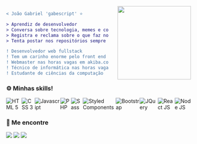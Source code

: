<img align="right" height="200" style="margin-left: 25px" src="https://i.imgur.com/Tznn1IZ.gif"/>

```diff
< João Gabriel 'gabescript' ⭐

> Aprendiz de desenvolvedor
> Conversa sobre tecnologia, memes e coisas aleatórias
> Registra e reclama sobre o que faz no Twitter/X '@gabescript'
> Tenta postar nos repositórios sempre que poder

! Desenvolvedor web fullstack
! Tem um carinho enorme pelo front end
! Webmaster nas horas vagas em akiba.com.br
! Técnico de informática nas horas vagas em algum lugar
! Estudante de ciências da computação

```
### ⚙️ Minhas skills!
<div style="display: flex; grid-gap: 1px">
  <img title="HTML 5" align="center" src="https://img.shields.io/badge/HTML5-E34F26?style=for-the-badge&logo=html5&logoColor=white">
  <img title="CSS 3" align="center" src="https://img.shields.io/badge/CSS3-1572B6?style=for-the-badge&logo=css3&logoColor=white">
  <img title="Javascript" align="center" src="https://img.shields.io/badge/JavaScript-323330?style=for-the-badge&logo=javascript&logoColor=F7DF1E">
  <img title="PHP" align="center" src="https://img.shields.io/badge/PHP-777BB4?style=for-the-badge&logo=php&logoColor=white">
  <img title="Sass" align="center" src="https://img.shields.io/badge/Sass-CC6699?style=for-the-badge&logo=sass&logoColor=white">
  <img title="Styled Components" align="center" src="https://img.shields.io/badge/styled--components-DB7093?style=for-the-badge&logo=styled-components&logoColor=white">
  <img title="Bootstrap" align="center" src="https://img.shields.io/badge/Bootstrap-563D7C?style=for-the-badge&logo=bootstrap&logoColor=white">
  <img title="JQuery" align="center" src="https://img.shields.io/badge/jQuery-0769AD?style=for-the-badge&logo=jquery&logoColor=white">
  <img title="React JS" align="center" src="https://img.shields.io/badge/React-20232A?style=for-the-badge&logo=react&logoColor=61DAF">
  <img title="Node JS" align="center" src="https://img.shields.io/badge/Node.js-43853D?style=for-the-badge&logo=node.js&logoColor=white" />
</div>

### 🔗 Me encontre
<a href="https://twitter.com/gabescript"><img src="https://img.shields.io/badge/Twitter-1DA1F2?style=for-the-badge&logo=twitter&logoColor=white"></img></a>
<a href="https://www.instagram.com/_gabescript/"><img src="https://img.shields.io/badge/Instagram-E4405F?style=for-the-badge&logo=instagram&logoColor=white"></img></a>
<a href="https://www.linkedin.com/in/joaogabrielleal/"><img src="https://img.shields.io/badge/LinkedIn-0077B5?style=for-the-badge&logo=linkedin&logoColor=white"></img></a>


